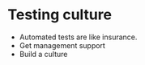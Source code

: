 # Testing culture

* Automated tests are like insurance.
* Get management support
* Build a culture


